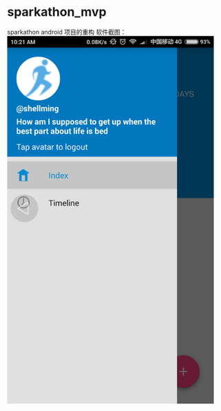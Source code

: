 # sparkathon_mvp
sparkathon android 项目的重构
软件截图：
<img src="https://raw.githubusercontent.com/shellming/sparkathon_mvp/master/img/Screenshot_2016-03-02-10-21-41_com.shellming.sparkathon_mvp.png" width="480">

